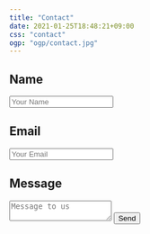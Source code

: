 ```yaml
---
title: "Contact"
date: 2021-01-25T18:48:21+09:00
css: "contact"
ogp: "ogp/contact.jpg"
---
```

<form name="contact" method="POST" data-netlify="true" action="/contact/done">
    <label>
    <h2>Name</h2>
    <input type="text" name="name" placeholder="Your Name" id="name"/>
    </label>
    <label>
    <h2>Email</h2>
    <input type="email" name="email" placeholder="Your Email" id="mail"/>
    </label>
    <label>
    <h2>Message</h2>
    <textarea name="message" placeholder="Message to us" id=form></textarea>
    </label>
    <button type="submit" id="submit">Send</button>
</form>